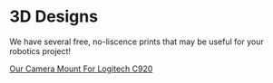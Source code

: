 # 3D Designs
We have several free, no-liscence prints that may be useful for your robotics project!

[Our Camera Mount For Logitech C920](https://a360.co/40rqsrF)

